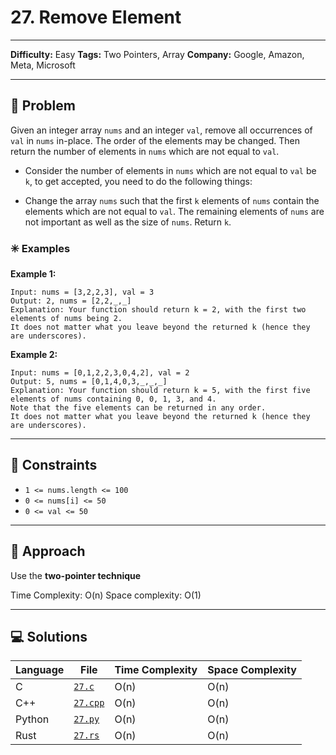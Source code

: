 # 27. Remove Element

---
**Difficulty:** Easy
**Tags:** Two Pointers, Array
**Company:** Google, Amazon, Meta, Microsoft
___
## 🧠 Problem

Given an integer array `nums` and an integer `val`, remove all occurrences of `val` in `nums` in-place. The order of the elements may be changed. Then return the number of elements in `nums` which are not equal to `val`.

- Consider the number of elements in `nums` which are not equal to `val` be `k`, to get accepted, you need to do the following things:

- Change the array `nums` such that the first `k` elements of `nums` contain the elements which are not equal to `val`. The remaining elements of `nums` are not important as well as the size of `nums`.
Return `k`.

### ✳️ Examples



**Example 1:**

    Input: nums = [3,2,2,3], val = 3
    Output: 2, nums = [2,2,_,_]
    Explanation: Your function should return k = 2, with the first two elements of nums being 2.
    It does not matter what you leave beyond the returned k (hence they are underscores).

**Example 2:**

    Input: nums = [0,1,2,2,3,0,4,2], val = 2
    Output: 5, nums = [0,1,4,0,3,_,_,_]
    Explanation: Your function should return k = 5, with the first five elements of nums containing 0, 0, 1, 3, and 4.
    Note that the five elements can be returned in any order.
    It does not matter what you leave beyond the returned k (hence they are underscores).

---
## 📌 Constraints

- `1 <= nums.length <= 100`
- `0 <= nums[i] <= 50`
- `0 <= val <= 50`

---

## 🚀 Approach

Use the **two-pointer technique**

Time Complexity: O(n)
Space complexity: O(1)

---

## 💻 Solutions

| Language | File                   | Time Complexity | Space Complexity |
| -------- | ---------------------- | --------------- | ---------------- |
| C        | [`27.c`](./977.c)     | O(n)            | O(n)             |
| C++      | [`27.cpp`](./977.cpp) | O(n)            | O(n)             |
| Python   | [`27.py`](./977.py)   | O(n)            | O(n)             |
| Rust     | [`27.rs`](./977.rs)   | O(n)            | O(n)             |
